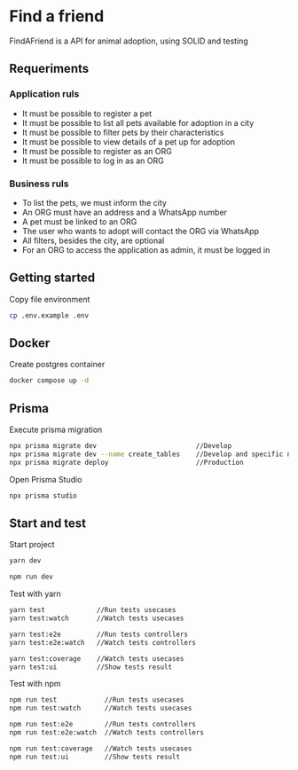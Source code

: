 # Find a friend

FindAFriend is a API for animal adoption, using SOLID and testing

## Requeriments

### Application ruls

- It must be possible to register a pet
- It must be possible to list all pets available for adoption in a city
- It must be possible to filter pets by their characteristics
- It must be possible to view details of a pet up for adoption
- It must be possible to register as an ORG
- It must be possible to log in as an ORG

### Business ruls

- To list the pets, we must inform the city
- An ORG must have an address and a WhatsApp number
- A pet must be linked to an ORG
- The user who wants to adopt will contact the ORG via WhatsApp
- All filters, besides the city, are optional
- For an ORG to access the application as admin, it must be logged in

## Getting started

Copy file environment

```bash
cp .env.example .env
```

## Docker

Create postgres container

```bash
docker compose up -d
```

## Prisma

Execute prisma migration

```bash
npx prisma migrate dev                         //Develop
npx prisma migrate dev --name create_tables    //Develop and specific name migration
npx prisma migrate deploy                      //Production
```

Open Prisma Studio

```bash
npx prisma studio
```

## Start and test

Start project

```bash
yarn dev

npm run dev
```

Test with yarn

```bash
yarn test             //Run tests usecases
yarn test:watch       //Watch tests usecases

yarn test:e2e         //Run tests controllers
yarn test:e2e:watch   //Watch tests controllers

yarn test:coverage    //Watch tests usecases
yarn test:ui          //Show tests result
```

Test with npm

```bash
npm run test            //Run tests usecases
npm run test:watch      //Watch tests usecases

npm run test:e2e        //Run tests controllers
npm run test:e2e:watch  //Watch tests controllers

npm run test:coverage   //Watch tests usecases
npm run test:ui         //Show tests result
```

